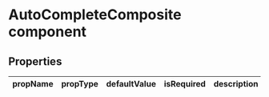 # AutoCompleteComposite component


## Properties

| propName | propType | defaultValue | isRequired | description |
|----------|----------|--------------|------------|-------------|
